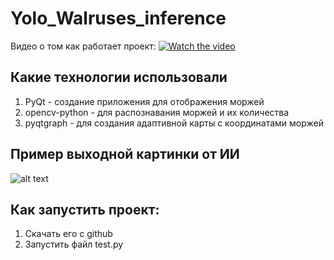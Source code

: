 # Yolo_Walruses_inference
Видео о том как работает проект:
[![Watch the video](https://imgbly.com/ib/0Vy3VeZcUe.png)](https://youtu.be/ts2zGJ8hG-U?si=1WSXpfNYWwmvoG2q)
## Какие технологии использовали
1. PyQt - создание приложения для отображения моржей
2. opencv-python - для распознавания моржей и их количества
3. pyqtgraph - для создания адаптивной карты с координатами моржей 
## Пример выходной картинки от ИИ
![alt text](https://imgbly.com/ib/2crIVC9QmV.jpg)
## Как запустить проект:
1. Скачать его с github
2. Запустить файл test.py
